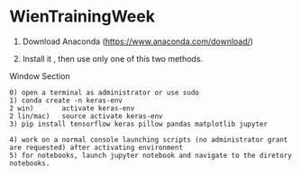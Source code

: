 # WienTrainingWeek

1) Download Anaconda (https://www.anaconda.com/download/)

2) Install it , then use only one of this two methods.


Window Section

    0) open a terminal as administrator or use sudo
    1) conda create -n keras-env
    2 win)       activate keras-env
    2 lin/mac)   source activate keras-env
    3) pip install tensorflow keras pillow pandas matplotlib jupyter
          
    4) work on a normal console launching scripts (no administrator grant are requested) after activating environment
    5) for notebooks, launch jupyter notebook and navigate to the diretory notebooks.
    
